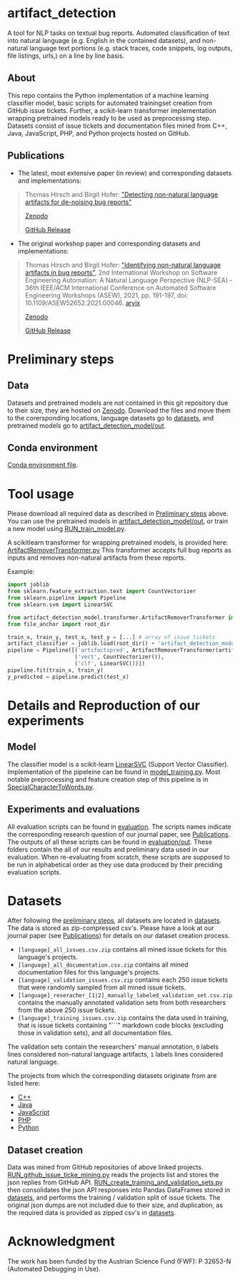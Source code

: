 # artifact_detection
A tool for NLP tasks on textual bug reports.
Automated classification of text into natural language (e.g. English in the contained datasets), and non-natural language text portions (e.g. stack traces, code snippets, log outputs, file listings, urls,) on a line by line basis.

## About
This repo contains the Python implementation of a machine learning classifier model, basic scripts for automated trainingset creation from GitHub issue tickets.
Further, a scikit-learn transformer implementation wrapping pretrained models ready to be used as preprocessing step.
Datasets consist of issue tickets and documentation files mined from C++, Java, JavaScript, PHP, and Python projects hosted on GitHub.

## Publications
- The latest, most extensive paper (in review) and corresponding datasets and implementations:
> Thomas Hirsch and Birgit Hofer: ["Detecting non-natural language artifacts for de-noising bug reports"](TODO)
> 
> [Zenodo](TODO)
> 
> [GitHub Release](https://github.com/AmadeusBugProject/artifact_detection/)

- The original workshop paper and corresponding datasets and implementations:
> Thomas Hirsch and Birgit Hofer: ["Identifying non-natural language artifacts in bug reports"](https://doi.org/10.1109/ASEW52652.2021.00046), 2nd International Workshop on Software Engineering Automation: A Natural Language Perspective (NLP-SEA) - 36th IEEE/ACM International Conference on Automated Software Engineering Workshops (ASEW), 2021, pp. 191-197, doi: 10.1109/ASEW52652.2021.00046. [arvix](https://arxiv.org/abs/2110.01336)
> 
> [Zenodo](https://zenodo.org/record/5519503)
> 
> [GitHub Release](https://github.com/AmadeusBugProject/artifact_detection/releases/tag/v1.1)

# Preliminary steps
## Data
Datasets and pretrained models are not contained in this git repository due to their size, they are hosted on [Zenodo](TODO).
Download the files and move them to the corersponding locations, language datasets go to [datasets](datasets), and pretrained models go to [artifact_detection_model/out](artifact_detection_model/out).

## Conda environment
[Conda environment file](conda.yml).

# Tool usage
Please download all required data as described in [Preliminary steps](#preliminary-steps) above.
You can use the pretrained models in [artifact_detection_model/out](artifact_detection_model/out), or train a new model using [RUN_train_model.py](artifact_detection_model/RUN_train_model.py).

A scikitlearn transformer for wrapping pretrained models, is provided here: [ArtifactRemoverTransformer.py](artifact_detection_model/transformer/ArtifactRemoverTransformer.py)
This transformer accepts full bug reports as inputs and removes non-natural artifacts from these reports.

Example:
```python
import joblib
from sklearn.feature_extraction.text import CountVectorizer
from sklearn.pipeline import Pipeline
from sklearn.svm import LinearSVC

from artifact_detection_model.transformer.ArtifactRemoverTransformer import ArtifactRemoverTransformer, SIMPLE
from file_anchor import root_dir

train_x, train_y, test_x, test_y = [...] # array of issue tickets
artifact_classifier = joblib.load(root_dir() + 'artifact_detection_model/out/' + 'some_model.joblib')
pipeline = Pipeline([('artifactspred', ArtifactRemoverTransformer(artifact_classifier)),
                     ('vect', CountVectorizer()),
                     ('clf', LinearSVC())])
pipeline.fit(train_x, train_y)
y_predicted = pipeline.predict(test_x)
```

# Details and Reproduction of our experiments
## Model
The classifier model is a scikit-learn [LinearSVC](https://scikit-learn.org/stable/modules/generated/sklearn.svm.LinearSVC.html) (Support Vector Classifier).
Implementation of the pipeleine can be found in [model_training.py](artifact_detection_model/model_training.py).
Most notable preprocessing and feature creation step of this pipeline is in [SpecialCharacterToWords.py](artifact_detection_model/SpecialCharacterToWords.py).

## Experiments and evaluations
All evaluation scripts can be found in [evaluation](evaluation). 
The scripts names indicate the corresponding research question of our journal paper, see [Publications](#publications).
The outputs of all these scripts can be found in [evaluation/out](evaluation/out).
These folders contain the all of our results and preliminary data used in our evaluation.
When re-evaluating from scratch, these scripts are supposed to be run in alphabetical order as they use data produced by their preciding evaluation scripts.

# Datasets
After following the [preliminary steps](#preliminary-steps), all datasets are located in [datasets](datasets).
The data is stored as zip-compressed csv's.
Please have a look at our journal paper (see [Publications](#publications)) for details on our dataset creation process.
- `[language]_all_issues.csv.zip` contains all mined issue tickets for this language's projects.
- `[language]_all_documentation.csv.zip` contains all mined documentation files for this language's projects.
- `[language]_validation_issues.csv.zip` contains each 250 issue tickets that were randomly sampled from all mined issue tickets.
- `[language]_reseracher_[1|2]_manually_labeled_validation_set.csv.zip` contains the manually annotated validation sets from both researchers from the above 250 issue tickets.
- `[language]_training_issues.csv.zip` contains the data used in training, that is issue tickets containing "```" markdown code blocks (excluding those in validation sets), and all documentation files.

The validation sets contain the researchers' manual annotation, `0` labels lines considered non-natural language artifacts, `1` labels lines considered natural language.

The projects from which the corresponding datasets originate from are listed here:
- [C++](githubMiner/json_dump/cpp.txt)
- [Java](githubMiner/json_dump/java.txt)
- [JavaScript](githubMiner/json_dump/javascript.txt)
- [PHP](githubMiner/json_dump/php.txt)
- [Python](githubMiner/json_dump/python.txt)


## Dataset creation
Data was mined from GitHub repositories of above linked projects.
[RUN_github_issue_ticke_mining.py](githubMiner/RUN_github_issue_ticke_mining.py) reads the projects list and stores the json replies from GitHub API.
[RUN_create_training_and_validation_sets.py](githubMiner/RUN_create_training_and_validation_sets.py) then consolidates the json API responses into Pandas DataFrames stored in [datasets](datasets), and performs the training / validation split of issue tickets.
The original json dumps are not included due to their size, and duplication, as the required data is provided as zipped csv's in [datasets](datasets).


# Acknowledgment
The work has been funded by the Austrian Science Fund (FWF): P 32653-N (Automated Debugging in Use).

